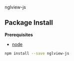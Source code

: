 nglview-js

Package Install
---------------

**Prerequisites**
- [node](http://nodejs.org/)

```bash
npm install --save nglview-js
```
